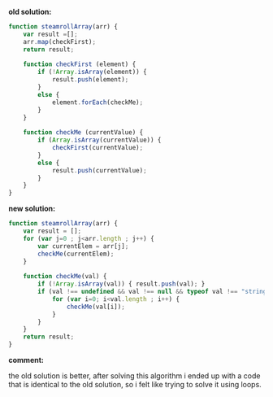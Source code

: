 **old solution:**
```javascript
function steamrollArray(arr) {
	var result =[];
	arr.map(checkFirst);
  	return result;
  	
	function checkFirst (element) {
		if (!Array.isArray(element)) {
			result.push(element);
		}
		else {
			element.forEach(checkMe);
		}
	}
    
	function checkMe (currentValue) {
		if (Array.isArray(currentValue)) {
			checkFirst(currentValue);
		}
		else {
			result.push(currentValue);
		}
	}
}
```

**new solution:**
```javascript
function steamrollArray(arr) {
    var result = [];
    for (var j=0 ; j<arr.length ; j++) {
        var currentElem = arr[j];
        checkMe(currentElem);
    }
     
    function checkMe(val) {
        if (!Array.isArray(val)) { result.push(val); }
        if (val !== undefined && val !== null && typeof val !== "string") {
            for (var i=0; i<val.length ; i++) {
                checkMe(val[i]);
            }
        }
    }
    return result;
}

```
**comment:**

the old solution is better, after solving this algorithm i ended up with a code that is identical to the old solution, so i
felt like trying to solve it using loops.
